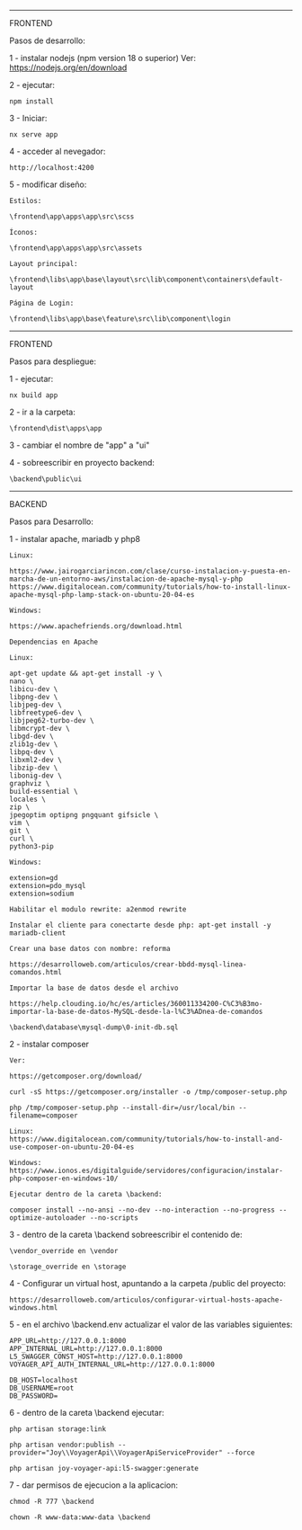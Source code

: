 -----------------------------------------------

FRONTEND

Pasos de desarrollo:

1 - instalar nodejs (npm version 18 o superior)
	Ver: https://nodejs.org/en/download

2 - ejecutar:

	npm install
	
3 - Iniciar:

	nx serve app
	
4 - acceder al nevegador:

	http://localhost:4200
	
5 - modificar diseño:

	Estilos:
	
	\frontend\app\apps\app\src\scss
	
	Íconos:
	
	\frontend\app\apps\app\src\assets
	
	Layout principal:
	
	\frontend\libs\app\base\layout\src\lib\component\containers\default-layout
	
	Página de Login:
	
	\frontend\libs\app\base\feature\src\lib\component\login
	
	
---------------------------------------------

FRONTEND

Pasos para despliegue:

1 - ejecutar:

	nx build app
	
2 - ir a la carpeta:

	\frontend\dist\apps\app

3 - cambiar el nombre de "app" a "ui"

4 - sobreescribir en proyecto backend:

	\backend\public\ui
	
----------------------------------------------

BACKEND

Pasos para Desarrollo:

1 - instalar apache, mariadb y php8
	
	Linux:
	
	https://www.jairogarciarincon.com/clase/curso-instalacion-y-puesta-en-marcha-de-un-entorno-aws/instalacion-de-apache-mysql-y-php
	https://www.digitalocean.com/community/tutorials/how-to-install-linux-apache-mysql-php-lamp-stack-on-ubuntu-20-04-es
	
	Windows:
	
	https://www.apachefriends.org/download.html

    Dependencias en Apache
	
	Linux: 
	
	apt-get update && apt-get install -y \
	nano \
    libicu-dev \
    libpng-dev \
    libjpeg-dev \
    libfreetype6-dev \
	libjpeg62-turbo-dev \
	libmcrypt-dev \
	libgd-dev \
	zlib1g-dev \
	libpq-dev \
	libxml2-dev \
	libzip-dev \
	libonig-dev \
	graphviz \
	build-essential \
	locales \
	zip \
	jpegoptim optipng pngquant gifsicle \
	vim \
	git \
	curl \
	python3-pip
	
	Windows:
	
	extension=gd
	extension=pdo_mysql
	extension=sodium

	Habilitar el modulo rewrite: a2enmod rewrite

	Instalar el cliente para conectarte desde php: apt-get install -y mariadb-client
	
	Crear una base datos con nombre: reforma

	https://desarrolloweb.com/articulos/crear-bbdd-mysql-linea-comandos.html 	

	Importar la base de datos desde el archivo
	
	https://help.clouding.io/hc/es/articles/360011334200-C%C3%B3mo-importar-la-base-de-datos-MySQL-desde-la-l%C3%ADnea-de-comandos

	\backend\database\mysql-dump\0-init-db.sql

2 - instalar composer
	
	Ver:
	
	https://getcomposer.org/download/
	
	curl -sS https://getcomposer.org/installer -o /tmp/composer-setup.php
	
	php /tmp/composer-setup.php --install-dir=/usr/local/bin --filename=composer
	
	Linux:
	https://www.digitalocean.com/community/tutorials/how-to-install-and-use-composer-on-ubuntu-20-04-es
	
	Windows:
	https://www.ionos.es/digitalguide/servidores/configuracion/instalar-php-composer-en-windows-10/

	Ejecutar dentro de la careta \backend:

	composer install --no-ansi --no-dev --no-interaction --no-progress --optimize-autoloader --no-scripts

3 - dentro de la careta \backend sobreescribir el contenido de:

	\vendor_override en \vendor
	
	\storage_override en \storage
	
4 - Configurar un virtual host, apuntando a la carpeta /public del proyecto:

    https://desarrolloweb.com/articulos/configurar-virtual-hosts-apache-windows.html	
	
5 - en el archivo \backend\.env actualizar el valor de las variables siguientes:	
	
	APP_URL=http://127.0.0.1:8000
	APP_INTERNAL_URL=http://127.0.0.1:8000
	L5_SWAGGER_CONST_HOST=http://127.0.0.1:8000
	VOYAGER_API_AUTH_INTERNAL_URL=http://127.0.0.1:8000

	DB_HOST=localhost
	DB_USERNAME=root
	DB_PASSWORD=

6 - dentro de la careta \backend ejecutar:

	php artisan storage:link
	
	php artisan vendor:publish --provider="Joy\\VoyagerApi\\VoyagerApiServiceProvider" --force
	
	php artisan joy-voyager-api:l5-swagger:generate
	
7 - dar permisos de ejecucion a la aplicacion:

	chmod -R 777 \backend
	
	chown -R www-data:www-data \backend
